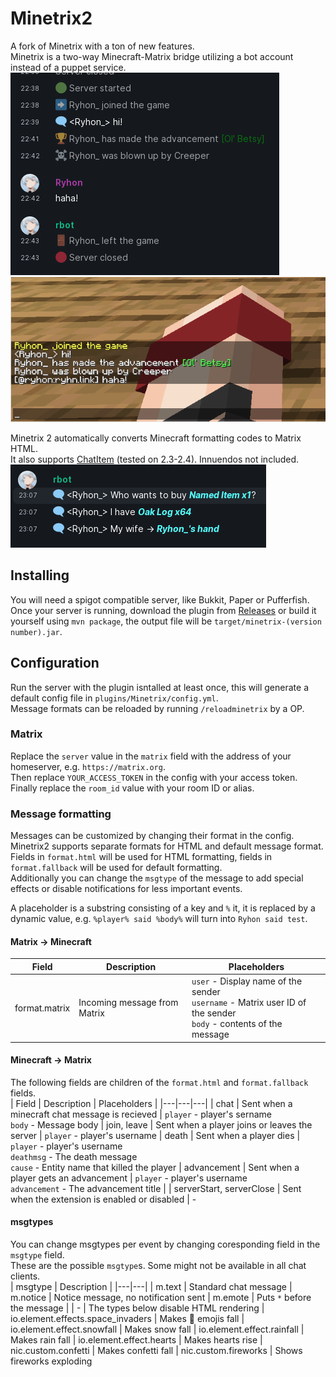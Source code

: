 # Minetrix2
A fork of Minetrix with a ton of new features.  
Minetrix is a two-way Minecraft-Matrix bridge utilizing a bot account instead of a puppet service.  
![Matrix screenshot](screenshots/mx.png)
![Minecraft screenshot](screenshots/mc.png)  

Minetrix 2 automatically converts Minecraft formatting codes to Matrix HTML.  
It also supports [ChatItem](https://github.com/dadus33-plugins/ChatItem) (tested on 2.3-2.4). Innuendos not included.  
![ChatItem support screenshot](screenshots/chatitem.png)

## Installing
You will need a spigot compatible server, like Bukkit, Paper or Pufferfish.  
Once your server is running, download the plugin from [Releases](https://github.com/ryhn-link/Minetrix/releases/) or build it yourself using `mvn package`, the output file will be `target/minetrix-(version number).jar`.  

## Configuration
Run the server with the plugin isntalled at least once, this will generate a default config file in `plugins/Minetrix/config.yml`.  
Message formats can be reloaded by running `/reloadminetrix` by a OP.  

### Matrix
Replace the `server` value in the `matrix` field with the address of your homeserver, e.g. `https://matrix.org`.  
Then replace `YOUR_ACCESS_TOKEN` in the config with your access token.  
Finally replace the `room_id` value with your room ID or alias.  

### Message formatting
Messages can be customized by changing their format in the config.  
Minetrix2 supports separate formats for HTML and default message format.  
Fields in `format.html` will be used for HTML formatting, fields in `format.fallback` will be used for default formatting.  
Additionally you can change the `msgtype` of the message to add special effects or disable notifications for less important events.  

A placeholder is a substring consisting of a key and `%` it, it is replaced by a dynamic value, e.g. `%player% said %body%` will turn into `Ryhon said test`.  

#### Matrix -> Minecraft
| Field | Description | Placeholders |
|---|---|---|
| format.matrix | Incoming message from Matrix | `user` - Display name of the sender<br>`username` - Matrix user ID of the sender<br>`body` - contents of the message |

#### Minecraft -> Matrix
The following fields are children of the `format.html` and `format.fallback` fields.  
| Field | Description | Placeholders |
|---|---|---|
| chat | Sent when a minecraft chat message is recieved | `player` -  player's sername<br>`body` - Message body
| join, leave | Sent when a player joins or leaves the server | `player` - player's username
| death | Sent when a player dies | `player` - player's username<br>`deathmsg` - The death message<br>`cause` - Entity name that killed the player
| advancement | Sent when a player gets an advancement | `player` - player's username<br>`advancement` - The advancement title |
| serverStart, serverClose | Sent when the extension is enabled or disabled | -

#### msgtypes
You can change msgtypes per event by changing coresponding field in the `msgtype` field.    
These are the possible `msgtype`s. Some might not be available in all chat clients.    
| msgtype | Description |
|---|---|
| m.text | Standard chat message
| m.notice | Notice message, no notification sent
| m.emote | Puts `*` before the message |
| - | The types below disable HTML rendering
| io.element.effects.space_invaders | Makes 👾 emojis fall
| io.element.effect.snowfall | Makes snow fall
| io.element.effect.rainfall | Makes rain fall
| io.element.effect.hearts | Makes hearts rise
| nic.custom.confetti | Makes confetti fall
| nic.custom.fireworks | Shows fireworks exploding